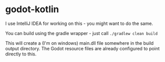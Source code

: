 # godot-kotlin
I use IntelliJ IDEA for working on this - you might want to do the same.

You can build using the gradle wrapper - just call `./gradlew clean build`

This will create a (I'm on windows) main.dll file somewhere in the build output directory.
The Godot resource files are already configured to point directly to this.